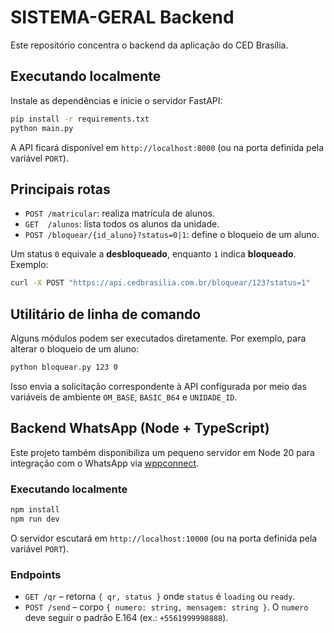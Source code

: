 # SISTEMA-GERAL Backend

Este repositório concentra o backend da aplicação do CED Brasília.

## Executando localmente

Instale as dependências e inicie o servidor FastAPI:

```bash
pip install -r requirements.txt
python main.py
```

A API ficará disponível em `http://localhost:8000` (ou na porta definida pela variável `PORT`).

## Principais rotas

- `POST /matricular`: realiza matrícula de alunos.
- `GET  /alunos`: lista todos os alunos da unidade.
- `POST /bloquear/{id_aluno}?status=0|1`: define o bloqueio de um aluno.

Um status `0` equivale a **desbloqueado**, enquanto `1` indica **bloqueado**. Exemplo:

```bash
curl -X POST "https://api.cedbrasilia.com.br/bloquear/123?status=1"
```

## Utilitário de linha de comando

Alguns módulos podem ser executados diretamente. Por exemplo, para alterar o bloqueio de um aluno:

```bash
python bloquear.py 123 0
```

Isso envia a solicitação correspondente à API configurada por meio das variáveis de ambiente `OM_BASE`, `BASIC_B64` e `UNIDADE_ID`.



## Backend WhatsApp (Node + TypeScript)

Este projeto também disponibiliza um pequeno servidor em Node 20 para integração com o WhatsApp via [wppconnect](https://github.com/wppconnect-team/wppconnect).

### Executando localmente

```bash
npm install
npm run dev
```

O servidor escutará em `http://localhost:10000` (ou na porta definida pela variável `PORT`).

### Endpoints

- `GET /qr` – retorna `{ qr, status }` onde `status` é `loading` ou `ready`.
- `POST /send` – corpo `{ numero: string, mensagem: string }`. O `numero` deve seguir o padrão E.164 (ex.: `+5561999998888`).
